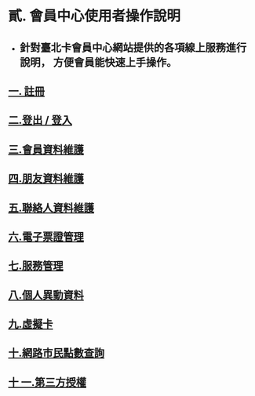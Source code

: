 # 貳. 會員中心使用者操作說明

* ## 針對臺北卡會員中心網站提供的各項線上服務進行說明， 方便會員能快速上手操作。

## [一. 註冊](/chapter2/21.md)

## [二.登出 / 登入](/chapter2/22.md)

## [三.會員資料維護](/chapter2/4e09-hui-yuan-zi-liao-wei-hu.md)

## [四.朋友資料維護](/chapter2/56db-peng-you.md)

## [五.聯絡人資料維護](/chapter2/4e94-lian-luo-ren.md)

## [六.電子票證管理](/chapter2/516d-dian-zi-piao-zheng-guan-li.md)

## [七.服務管理](/chapter2/4e03-fu-wu-guan-li.md)

## [八.個人異動資料](/chapter2/516b-ge-ren-yi-dong-zi-liao.md)

## [九.虛擬卡](/chapter2/4e5d-xu-ni-qia.md)

## [十.網路市民點數查詢](/chapter2/5341-wang-lu-shi-min-dian-shu-cha-xun.md)

## [十 一.第三方授權](/chapter2/shi-4e00-di-san-fang-shou-quan.md)




